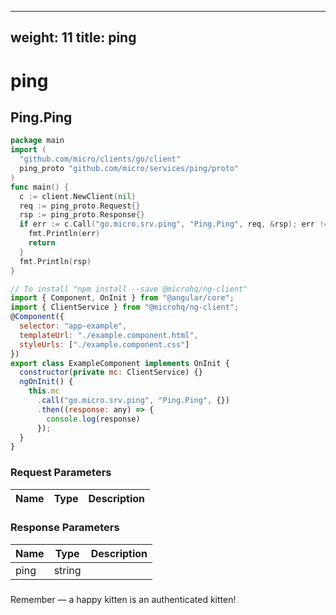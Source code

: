 
---
weight: 11
title: ping
---
# ping

## Ping.Ping
```go
package main
import (
  "github.com/micro/clients/go/client"
  ping_proto "github.com/micro/services/ping/proto"
)
func main() {
  c := client.NewClient(nil)
  req := ping_proto.Request{}
  rsp := ping_proto.Response{}
  if err := c.Call("go.micro.srv.ping", "Ping.Ping", req, &rsp); err != nil {
    fmt.Println(err)
    return
  }
  fmt.Println(rsp)
}
```
```javascript
// To install "npm install --save @microhq/ng-client"
import { Component, OnInit } from "@angular/core";
import { ClientService } from "@microhq/ng-client";
@Component({
  selector: "app-example",
  templateUrl: "./example.component.html",
  styleUrls: ["./example.component.css"]
})
export class ExampleComponent implements OnInit {
  constructor(private mc: ClientService) {}
  ngOnInit() {
    this.mc
      .call("go.micro.srv.ping", "Ping.Ping", {})
      .then((response: any) => {
        console.log(response)
      });
  }
}
```

### Request Parameters
Name |  Type | Description
--------- | --------- | ---------

### Response Parameters
Name |  Type | Description
--------- | --------- | ---------
ping | string | 


### 
<aside class="success">
Remember — a happy kitten is an authenticated kitten!
</aside>

